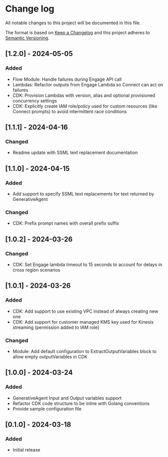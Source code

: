# Change log

All notable changes to this project will be documented in this file.
 
The format is based on [Keep a Changelog](http://keepachangelog.com/)
and this project adheres to [Semantic Versioning](http://semver.org/).

## [1.2.0] - 2024-05-05
### Added
 - Flow Module: Handle failures during Engage API call
 - Lambdas: Refactor outputs from Engage Lambda so Connect can act on failures
 - CDK: Provision Lambdas with version, alias and optional provisioned concurrency settings
 - CDK: Explicitly create IAM role/policy used for custom resources (like Connect prompts) to avoid intermittent race conditions

## [1.1.1] - 2024-04-16
### Changed
 - Readme update with SSML text replacement documentation

## [1.1.0] - 2024-04-15
### Added
 - Add support to specify SSML text replacements for text returned by GenerativeAgent

### Changed
 - CDK: Prefix prompt names with overall prefix suffix 

## [1.0.2] - 2024-03-26
### Changed
 - CDK: Set Engage lambda timeout to 15 seconds to account for delays in cross region scenarios


## [1.0.1] - 2024-03-26
### Added
 - CDK: Add support to use existing VPC instead of always creating new one
 - CDK: Add support for customer managed KMS key used for Kinesis streaming (permission added to IAM role)

### Changed
 - Module: Add default configuration to ExtractOutputVariables block to allow empty outputVariables in CDK


## [1.0.0] - 2024-03-24
### Added
 - GenerativeAgent Input and Output variables support
 - Refactor CDK code structure to be inline with Golang conventions
 - Provide sample configuration file


## [0.1.0] - 2024-03-18
### Added
 - Initial release 